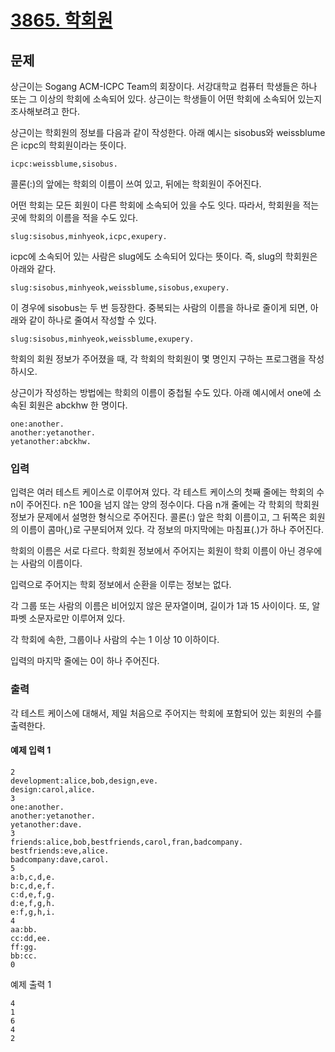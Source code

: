 # [3865. 학회원](https://www.acmicpc.net/problem/3865)

## 문제
상근이는 Sogang ACM-ICPC Team의 회장이다. 서강대학교 컴퓨터 학생들은 하나 또는 그 이상의 학회에 소속되어 있다. 상근이는 학생들이 어떤 학회에 소속되어 있는지 조사해보려고 한다.

상근이는 학회원의 정보를 다음과 같이 작성한다. 아래 예시는 sisobus와 weissblume은 icpc의 학회원이라는 뜻이다.

    icpc:weissblume,sisobus.

콜론(:)의 앞에는 학회의 이름이 쓰여 있고, 뒤에는 학회원이 주어진다.

어떤 학회는 모든 회원이 다른 학회에 소속되어 있을 수도 잇다. 따라서, 학회원을 적는 곳에 학회의 이름을 적을 수도 있다.

    slug:sisobus,minhyeok,icpc,exupery.

icpc에 소속되어 있는 사람은 slug에도 소속되어 있다는 뜻이다. 즉, slug의 학회원은 아래와 같다.

    slug:sisobus,minhyeok,weissblume,sisobus,exupery.

이 경우에 sisobus는 두 번 등장한다. 중복되는 사람의 이름을 하나로 줄이게 되면, 아래와 같이 하나로 줄여서 작성할 수 있다.

    slug:sisobus,minhyeok,weissblume,exupery.

학회의 회원 정보가 주어졌을 때, 각 학회의 학회원이 몇 명인지 구하는 프로그램을 작성하시오.

상근이가 작성하는 방법에는 학회의 이름이 중첩될 수도 있다. 아래 예시에서 one에 소속된 회원은 abckhw 한 명이다.

    one:another.
    another:yetanother.
    yetanother:abckhw.

### 입력

입력은 여러 테스트 케이스로 이루어져 있다. 각 테스트 케이스의 첫째 줄에는 학회의 수 n이 주어진다. n은 100을 넘지 않는 양의 정수이다. 다음 n개 줄에는 각 학회의 학회원 정보가 문제에서 설명한 형식으로 주어진다. 콜론(:) 앞은 학회 이름이고, 그 뒤쪽은 회원의 이름이 콤마(,)로 구분되어져 있다. 각 정보의 마지막에는 마침표(.)가 하나 주어진다.

학회의 이름은 서로 다르다. 학회원 정보에서 주어지는 회원이 학회 이름이 아닌 경우에는 사람의 이름이다.

입력으로 주어지는 학회 정보에서 순환을 이루는 정보는 없다.

각 그룹 또는 사람의 이름은 비어있지 않은 문자열이며, 길이가 1과 15 사이이다. 또, 알파벳 소문자로만 이루어져 있다.

각 학회에 속한, 그룹이나 사람의 수는 1 이상 10 이하이다.

입력의 마지막 줄에는 0이 하나 주어진다.

### 출력

각 테스트 케이스에 대해서, 제일 처음으로 주어지는 학회에 포함되어 있는 회원의 수를 출력한다.

#### 예제 입력 1

```
2
development:alice,bob,design,eve.
design:carol,alice.
3
one:another.
another:yetanother.
yetanother:dave.
3
friends:alice,bob,bestfriends,carol,fran,badcompany.
bestfriends:eve,alice.
badcompany:dave,carol.
5
a:b,c,d,e.
b:c,d,e,f.
c:d,e,f,g.
d:e,f,g,h.
e:f,g,h,i.
4
aa:bb.
cc:dd,ee.
ff:gg.
bb:cc.
0
```

예제 출력 1

```
4
1
6
4
2
```
